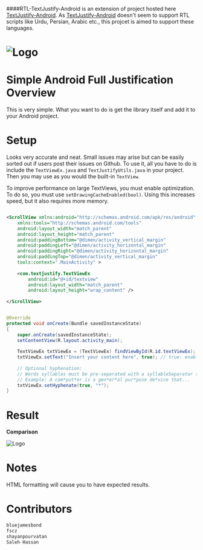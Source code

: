 ####RTL-TextJustify-Android is an extension of project hosted here [TextJustify-Android](https://github.com/bluejamesbond/TextJustify-Android). As [TextJustify-Android](https://github.com/bluejamesbond/TextJustify-Android) doesn't seem to support RTL scripts like Urdu, Persian, Arabic etc., this projcet is aimed to support these languages.


![Logo](https://raw.github.com/bluejamesbond/TextJustify-Android/master/__misc/textjustify%20design%20logo%20%5Ba%5D.png)
=======
**Simple Android Full Justification**
Overview
=======
This is very simple. What you want to do is get the library itself and add it to your Android project.

Setup
=======
Looks very accurate and neat. Small issues may arise but can be easily sorted out if users post their issues on Github. To use it, all you have to do is include the `TextViewEx.java` and `TextJustifyUtils.java` in your project. Then you may use as you would the built-in  `TextView`. 

To improve performance on large TextViews, you must enable optimization. To do so, you must use `setDrawingCacheEnabled(bool)`. Using this increases speed, but it also requires more memory.

```xml

<ScrollView xmlns:android="http://schemas.android.com/apk/res/android"
    xmlns:tools="http://schemas.android.com/tools"
    android:layout_width="match_parent"
    android:layout_height="match_parent"
    android:paddingBottom="@dimen/activity_vertical_margin"
    android:paddingLeft="@dimen/activity_horizontal_margin"
    android:paddingRight="@dimen/activity_horizontal_margin"
    android:paddingTop="@dimen/activity_vertical_margin"
    tools:context=".MainActivity" >
    
    <com.textjustify.TextViewEx
        android:id="@+id/textview"
        android:layout_width="match_parent"
        android:layout_height="wrap_content" />
        
</ScrollView>

```
```java

@Override
protected void onCreate(Bundle savedInstanceState) 
{
    super.onCreate(savedInstanceState);
    setContentView(R.layout.activity_main); 
    
    TextViewEx txtViewEx = (TextViewEx) findViewById(R.id.textViewEx);
    txtViewEx.setText("Insert your content here", true); // true: enables justification
    
    // Optional hyphenation:
    // Words syllables must be pre-separated with a syllableSeparator string (character)
    // Example: A com*put*er is a gen*er*al pur*pose de*vice that...
    txtViewEx.setHyphenate(true, "*");
}

```
Result
=======
**Comparison**

![Logo](http://i.imgur.com/xbzYStc.png)


Notes
=======
HTML formatting will cause you to have expected results.

Contributors
=======

```js
bluejamesbond
fscz
shayanpourvatan
Saleh-Hassan
```
